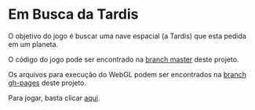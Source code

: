 # Em Busca da Tardis

O objetivo do jogo é buscar uma nave espacial (a Tardis) que esta pedida em um planeta.

O código do jogo pode ser encontrado na [branch master](https://github.com/decoejz/tardis/tree/master) deste projeto.

Os arquivos para execução do WebGL podem ser encontrados na [branch gh-pages](https://github.com/decoejz/tardis/tree/gh-pages) deste projeto.

Para jogar, basta clicar [aqui](https://decoejz.github.io/tardis).
